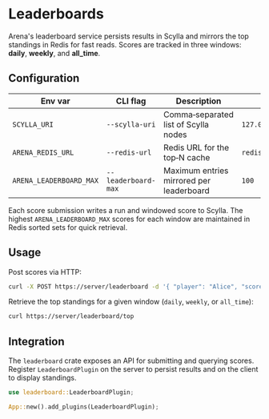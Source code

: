 # Leaderboards

Arena's leaderboard service persists results in Scylla and mirrors the
top standings in Redis for fast reads. Scores are tracked in three windows:
**daily**, **weekly**, and **all_time**.

## Configuration

| Env var                 | CLI flag            | Description                              | Default              |
| ----------------------- | ------------------- | ---------------------------------------- | -------------------- |
| `SCYLLA_URI`            | `--scylla-uri`      | Comma‑separated list of Scylla nodes     | `127.0.0.1:9042`     |
| `ARENA_REDIS_URL`       | `--redis-url`       | Redis URL for the top‑N cache            | `redis://127.0.0.1/` |
| `ARENA_LEADERBOARD_MAX` | `--leaderboard-max` | Maximum entries mirrored per leaderboard | `100`                |

Each score submission writes a run and windowed score to Scylla.
The highest `ARENA_LEADERBOARD_MAX` scores for each window are maintained
in Redis sorted sets for quick retrieval.

## Usage

Post scores via HTTP:

```bash
curl -X POST https://server/leaderboard -d '{ "player": "Alice", "score": 42 }'
```

Retrieve the top standings for a given window (`daily`, `weekly`, or `all_time`):

```bash
curl https://server/leaderboard/top
```

## Integration

The `leaderboard` crate exposes an API for submitting and querying scores.
Register `LeaderboardPlugin` on the server to persist results and on the
client to display standings.

```rust
use leaderboard::LeaderboardPlugin;

App::new().add_plugins(LeaderboardPlugin);
```
